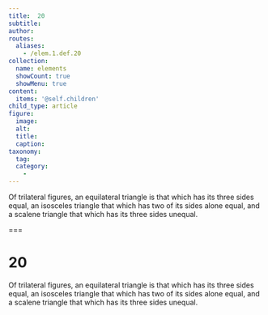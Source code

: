 ```yaml
---
title:  20
subtitle: 
author:
routes:
  aliases:
    - /elem.1.def.20
collection:
  name: elements
  showCount: true
  showMenu: true
content:
  items: '@self.children'
child_type: article
figure:
  image:
  alt:
  title:
  caption:
taxonomy:
  tag:
  category:
    - 
---
```


<p>Of trilateral figures, an equilateral triangle is that which has its three sides equal, an isosceles triangle that which has two of its sides alone equal, and a scalene triangle that which has its three sides unequal.</p>

===

<h1>20</h1>
<p>Of trilateral figures, an equilateral triangle is that which has its three sides equal, an isosceles triangle that which has two of its sides alone equal, and a scalene triangle that which has its three sides unequal.</p>
